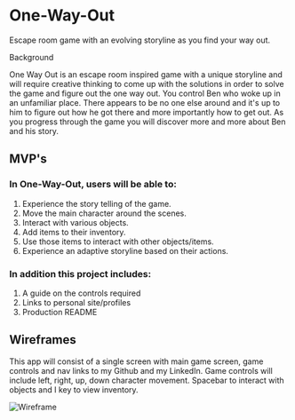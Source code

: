 # One-Way-Out

Escape room game with an evolving storyline as you find your way out.

Background 

One Way Out is an escape room inspired game with a unique storyline and will require creative thinking to come up with the solutions in order to solve the game and figure out the one way out.
You control Ben who woke up in an unfamiliar place. There appears to be no one else around and it's up to him to figure out how he got there and more importantly how to get out. As you progress through 
the game you will discover more and more about Ben and his story.

<h2>MVP's</h2>

<h3>In One-Way-Out, users will be able to:</h3>

  1. Experience the story telling of the game.
  2. Move the main character around the scenes.
  3. Interact with various objects.
  4. Add items to their inventory.
  5. Use those items to interact with other objects/items.
  6. Experience an adaptive storyline based on their actions.
  
<h3>In addition this project includes:</h3>

  1. A guide on the controls required
  2. Links to personal site/profiles
  3. Production README
  
 <h2> Wireframes </h2>
 
  This app will consist of a single screen with main game screen, game controls and nav links to my Github and my LinkedIn.
  Game controls will include left, right, up, down character movement. Spacebar to interact with objects and I key to view inventory. 
 
![Wireframe](gamescreen.png)
